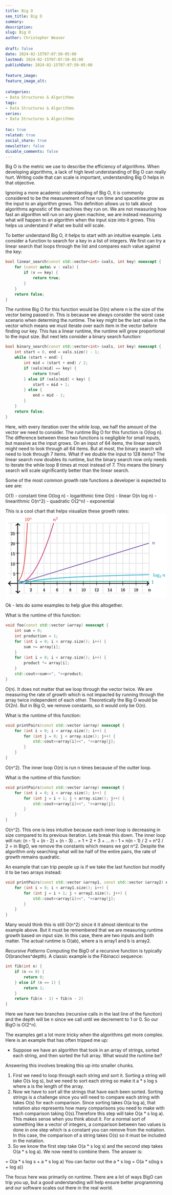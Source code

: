 ```yaml
---
title: Big O
seo_title: Big O
summary: 
description: 
slug: Big O
author: Christopher Weaver

draft: false
date: 2024-02-15T07:07:50-05:00
lastmod: 2024-02-15T07:07:50-05:00
publishDate: 2024-02-15T07:07:50-05:00

feature_image: 
feature_image_alt: 

categories:
- Data Structures & Algorithms
tags:
- Data Structures & Algorithms
series:
- Data Structures & Algorithms

toc: true
related: true
social_share: true
newsletter: false
disable_comments: false
---
```


Big O is the metric we use to describe the efficiency of algorithms. When developing algorithms, a lack of high level understanding of Big O can really hurt. Writing code that can scale is important, understanding Big O helps in that objective. 

Ignoring a more academic understanding of Big O, it is commonly considered to be the measurement of how run time and spacetime grow as the input to an algorithm grows. This definition allows us to talk about algorithms agnostic of the machines they run on. We are not measuring how fast an algorithm will run on any given machine, we are instead measuring what will happen to an algorithm when the input size into it grows. This helps us understand if what we build will scale. 

To better understand Big O, it helps to start with an intuitive example. Lets consider a function to search for a key in a list of integers. We first can try a linear search that loops through the list and compares each value against the key:
```C++
bool linear_search(const std::vector<int> &vals, int key) noexcept {
    for (const auto& v : vals) {
        if (v == key) {
            return true;
        }
    }
    return false;
}
```
The runtime Big O for this function would be O(n) where n is the size of the vector being passed in. This is because we always consider the worst case scenario when determing the runtime. The key might be the last value in the vector which means we must iterate over each item in the vector before finding our key. This has a linear runtime, the runtime will grow proportional to the input size. But next lets consider a binary search function:
```C++
bool binary_search(const std::vector<int> &vals, int key) noexcept {
    int start = 0, end = vals.size() - 1;
    while (start < end) {
        int mid = (start + end) / 2;
        if (vals[mid] == key) {
            return truel
        } else if (vals[mid] < key) {
            start = mid + 1;
        } else {
            end = mid - 1;
        }
    }
    return false;
}
```
Here, with every iteration over the while loop, we half the amount of the vector we need to consider. The runtime Big O for this function is O(log n). The difference between these two functions is negligible for small inputs, but massive as the input grows. On an input of 64 items, the linear search might need to look through all 64 items. But at most, the binary search will need to look through 7 items. What if we double the input to 128 items? The linear search now doubles its runtime, but the binary search now only needs to iterate the while loop 8 times at most instead of 7. This means the binary search will scale significantly better than the linear search. 

Some of the most common growth rate functions a developer is expected to see are:

O(1) - constant time
O(log n) - logarithmic time
O(n) - linear
O(n log n) - linearithmic
O(n^2) - quadratic
O(2^n) - exponential

This is a cool chart that helps visualize these growth rates:
![image info](./growthRates.png)

Ok - lets do some examples to help glue this altogether. 

What is the runtime of this function:
```C++
void foo(const std::vector &array) noexcept {
    int sum = 0;
    int production = 1;
    for (int i = 0; i < array.size(); i++) {
        sum += array[i];
    }
    for (int i = 0; i < array.size(); i++) {
        product *= array[i];
    }
    std::cout<<sum<<", "<<product;
}
```
O(n). It does not matter that we loop through the vector twice. We are measuring the rate of growth which is not impacted by running through the array twice independent of each other. Theoretically the Big O would be O(2n). But in Big O, we remove constants, so it would only be O(n).

What is the runtime of this function:
```C++
void printPairs(const std::vector &array) noexcept {
    for (int i = 0; i < array.size(); i++) {
        for (int j = 0; j < array.size(); j++) {
            std::cout<<array[i]<<", "<<array[j];
        }
    }
}
```
O(n^2). The inner loop O(n) is run n times because of the outter loop. 

What is the runtime of this function:
```C++
void printPairs(const std::vector &array) noexcept {
    for (int i = 0; i < array.size(); i++) {
        for (int j = i + 1; j < array.size(); j++) {
            std::cout<<array[i]<<", "<<array[j];
        }
    }
}
```
O(n^2). This one is less intuitive because each inner loop is decreasing in size compared to its previous iteration. Lets break this down. The inner loop will run: 
(n - 1) + (n - 2) + (n - 3) ..
= 1 + 2 + 3 + ... n - 1
= n(n - 1) / 2
= n^2 / 2
= in BigO, we remove the constants which means we got n^2. 
Despite the algorithm only searching what will be half of the entire pairs, the rate of growth remains quadratic. 

An example that can trip people up is if we take the last function but modify it to be two arrays instead:
```C++
void printPairs(const std::vector &array1, const std::vector &array2) noexcept {
    for (int i = 0; i < array1.size(); i++) {
        for (int j = i + 1; j < array2.size(); j++) {
            std::cout<<array[i]<<", "<<array[j];
        }
    }
}
```
Many would think this is still O(n^2) since it it almost identical to the example above. But it must be remembered that we are measuring runtime growth based on input size. In this case, there are two inputs and both matter. The actual runtime is O(ab), where a is array1 and b is array2. 

*Recursive Patterns*
Computing the BigO of a recursive function is typically O(branches^depth). A classic example is the Fibinacci sequence:
```C++
int fib(int n) {
    if (n <= 0) { 
        return 0; 
    } else if (n == 1) {
        return 1;
    }
    return fib(n - 1) + fib(n - 2)
}
```
Here we have two branches (recursive calls in the last line of the function) and the depth will be n since we call until we decrement to 1 or 0. So our BigO is O(2^n).

The examples get a lot more tricky when the algorithms get more complex. Here is an example that has often tripped me up:

* Suppose we have an algorithm that took in an array of strings, sorted each string, and then sorted the full array. What would the runtime be?

Answering this involves breaking this up into smaller chunks. 
1) First we need to loop through each string and sort it. Sorting a string will take O(s log s), but we need to sort each string so make it a * s log s where a is the length of the array. 
2) Now we have to sort all the strings that have each been sorted. Sorting strings is a challenge since you will need to compare each string with takes O(s) for each comparison. Since sorting takes O(a log a), that notation also represents how many comparisons you need to make with each comparison taking O(s).Therefore this step will take O(a * s log a). This makes sense when you think about it. For a normal sort of something like a vector of integers, a comparison between two values is done in one step which is a constant you can remove from the notiation. In this case, the comparison of a string takes O(s) so it must be included in the notation. 
3) So we know the first step take O(a * s log s) and the second step takes O(a * s log a). We now need to combine them. The answer is:

= O(a * s log s + a * s log a)
You can factor out the a * s log
= O(a * s(log s + log a))

The focus here was primarily on runtime. There are a lot of ways BigO can trip you up, but a good understanding will help ensure better programming  and our software scales out there in the real world. 